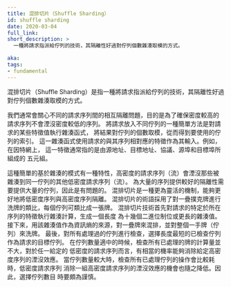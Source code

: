 ```yaml
---
title: 混排切片（Shuffle Sharding）
id: shuffle sharding
date: 2020-03-04
full_link:
short_description: >
  一種將請求指派給佇列的技術，其隔離性好過對佇列個數雜湊取模的方式。

aka:
tags:
- fundamental
---
```


<!--
---
title: shuffle sharding
id: shuffle-sharding
date: 2020-03-04
full_link:
short_description: >
  A technique for assigning requests to queues that provides better isolation than hashing modulo the number of queues.

aka:
tags:
- fundamental
---
-->


<!--
A technique for assigning requests to queues that provides better isolation than hashing modulo the number of queues.
-->
混排切片（Shuffle Sharding）是指一種將請求指派給佇列的技術，其隔離性好過對佇列個數雜湊取模的方式。


<!--more--> 

<!--
We are often concerned with insulating different flows of requests
from each other, so that a high-intensity flow does not crowd out low-intensity flows.
A simple way to put requests into queues is to hash some
characteristics of the request, modulo the number of queues, to get
the index of the queue to use. The hash function uses as input
characteristics of the request that align with flows. For example, in
the Internet this is often the 5-tuple of source and destination
address, protocol, and source and destination port.
-->
我們通常會關心不同的請求序列間的相互隔離問題，目的是為了確保密度較高的
請求序列不會湮沒密度較低的序列。
將請求放入不同佇列的一種簡單方法是對請求的某些特徵值執行雜湊函式，
將結果對佇列的個數取模，從而得到要使用的佇列的索引。
這一雜湊函式使用請求的與其序列相對應的特徵作為其輸入。例如，在因特網上，
這一特徵通常指的是由源地址、目標地址、協議、源埠和目標埠所組成的
五元組。

<!--
That simple hash-based scheme has the property that any high-intensity flow
will crowd out all the low-intensity flows that hash to the same queue.
Providing good insulation for a large number of flows requires a large
number of queues, which is problematic. Shuffle sharding is a more
nimble technique that can do a better job of insulating the low-intensity
flows from the high-intensity flows. The terminology of shuffle sharding uses
the metaphor of dealing a hand from a deck of cards; each queue is a
metaphorical card. The shuffle sharding technique starts with hashing
the flow-identifying characteristics of the request, to produce a hash
value with dozens or more of bits. Then the hash value is used as a
source of entropy to shuffle the deck and deal a hand of cards
(queues). All the dealt queues are examined, and the request is put
into one of the examined queues with the shortest length. With a
modest hand size, it does not cost much to examine all the dealt cards
and a given low-intensity flow has a good chance to dodge the effects of a
given high-intensity flow. With a large hand size it is expensive to examine
the dealt queues and more difficult for the low-intensity flows to dodge the
collective effects of a set of high-intensity flows. Thus, the hand size
should be chosen judiciously.
-->
這種簡單的基於雜湊的模式有一種特性，高密度的請求序列（流）會湮沒那些被
雜湊到同一佇列的其他低密度請求序列（流）。
為大量的序列提供較好的隔離性需要提供大量的佇列，因此是有問題的。
混排切片是一種更為靈活的機制，能夠更好地將低密度序列與高密度序列隔離。
混排切片的術語採用了對一疊撲克牌進行洗牌的類比，每個佇列可類比成一張牌。
混排切片技術首先對請求的特定於所在序列的特徵執行雜湊計算，生成一個長度
為十幾個二進位制位或更長的雜湊值。
接下來，用該雜湊值作為資訊熵的來源，對一疊牌來混排，並對整個一手牌（佇列）來洗牌。
最後，對所有處理過的佇列進行檢查，選擇長度最短的已檢查佇列作為請求的目標佇列。
在佇列數量適中的時候，檢查所有已處理的牌的計算量並不大，對於任一給定的
低密度的請求序列而言，有相當的機率能夠消除給定高密度序列的湮沒效應。
當佇列數量較大時，檢查所有已處理佇列的操作會比較耗時，低密度請求序列
消除一組高密度請求序列的湮沒效應的機會也隨之降低。因此，選擇佇列數目
時要頗為謹慎。

